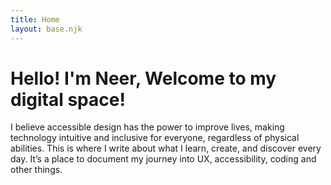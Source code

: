```yaml
---
title: Home
layout: base.njk
---
```


# Hello! I'm Neer, Welcome to my digital space!

I believe accessible design has the power to improve lives, making technology intuitive and inclusive for everyone, regardless of physical abilities. This is where I write about what I learn, create, and discover every day. It’s a place to document my journey into UX, accessibility, coding and other things.
